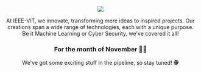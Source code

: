 

<p align="center">
  <img src="https://github.com/IEEE-VIT/.github/blob/main/profile/november_banner.png">
</p>

<p align="center">
At IEEE-VIT, we innovate, transforming mere ideas to inspired projects. Our creations span a wide range of technologies, each with a unique purpose. Be it Machine Learning or Cyber Security, we've covered it all! 
</p>

<h3 align="center">
For the month of November 🐪🌞
</h3>

<p align="center">
We've got some exciting stuff in the pipeline, so stay tuned! 🕵️
</p>

